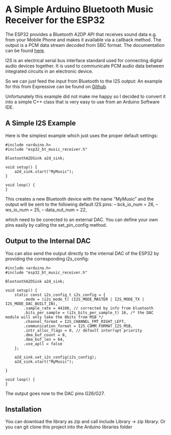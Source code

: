 # A Simple Arduino Bluetooth Music Receiver for the ESP32

The ESP32 provides a Bluetooth A2DP API that receives sound data e.g. from your Mobile Phone and makes it available via a callback method. The output is a PCM data stream decoded from SBC format. The documentation can be found [here](https://docs.espressif.com/projects/esp-idf/en/latest/esp32/api-reference/peripherals/i2s.html). 

I2S is an electrical serial bus interface standard used for connecting digital audio devices together. It is used to communicate PCM audio data between integrated circuits in an electronic device.

So we can just feed the input from Bluetooth to the I2S output: An example for this from Expressive can be found on [Github](http://https://github.com/espressif/esp-idf/tree/master/examples/bluetooth/bluedroid/classic_bt/a2dp_sink).

Unfortunately this example did not make me happy so I decided to convert it into a simple C++ class that is very easy to use from an Arduino Software IDE.

## A Simple I2S Example
Here is the simplest example which just uses the proper default settings:

```
#include <arduino.h>
#include "esp32_bt_music_receiver.h"

BlootoothA2DSink a2d_sink;

void setup() {
    a2d_sink.start("MyMusic");
}

void loop() {
}
```
This creates a new Bluetooth device with the name “MyMusic” and the output will be sent to the following default I2S pins:
– bck_io_num = 26,
– ws_io_num = 25,
– data_out_num = 22,

which need to be conected to an external DAC. You can define your own pins easily by calling the set_pin_config method.

## Output to the Internal DAC
You can also send the output directly to the internal DAC of the ESP32 by providing the corresponding i2s_config:

```
#include <arduino.h>
#include "esp32_bt_music_receiver.h"

BlootoothA2DSink a2d_sink;

void setup() {
    static const i2s_config_t i2s_config = {
        .mode = (i2s_mode_t) (I2S_MODE_MASTER | I2S_MODE_TX | I2S_MODE_DAC_BUILT_IN),
        .sample_rate = 44100, // corrected by info from bluetooth
        .bits_per_sample = (i2s_bits_per_sample_t) 16, /* the DAC module will only take the 8bits from MSB */
        .channel_format = I2S_CHANNEL_FMT_RIGHT_LEFT,
        .communication_format = I2S_COMM_FORMAT_I2S_MSB,
        .intr_alloc_flags = 0, // default interrupt priority
        .dma_buf_count = 8,
        .dma_buf_len = 64,
        .use_apll = false
    };

    a2d_sink.set_i2s_config(i2s_config);
    a2d_sink.start("MyMusic");

}

void loop() {
}
```

The output goes now to the DAC pins G26/G27.

## Installation
You can download the library as zip and call include Library -> zip library.
Or you can git clone this project into the Arduino libraries folder

